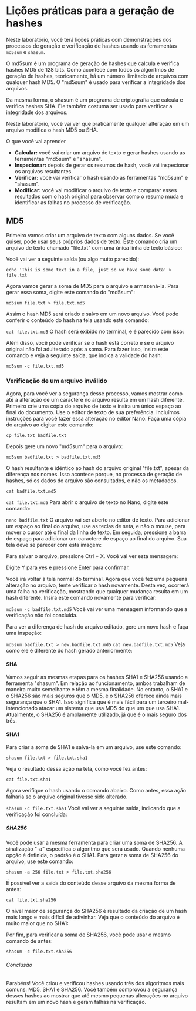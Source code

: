# Lições práticas para a geração de hashes

Neste laboratório, você terá lições práticas com demonstrações dos processos de geração e verificação de hashes usando as ferramentas `md5sum` e `shasum`.

O md5sum é um programa de geração de hashes que calcula e verifica hashes MD5 de 128 bits. Como acontece com todos os algoritmos de geração de hashes, teoricamente, há um número ilimitado de arquivos com qualquer hash MD5. O "md5sum" é usado para verificar a integridade dos arquivos.

Da mesma forma, o shasum é um programa de criptografia que calcula e verifica hashes SHA. Ele também costuma ser usado para verificar a integridade dos arquivos.

Neste laboratório, você vai ver que praticamente qualquer alteração em um arquivo modifica o hash MD5 ou SHA.

O que você vai aprender

- **Calcular:** você vai criar um arquivo de texto e gerar hashes usando as ferramentas "md5sum" e "shasum".
- **Inspecionar:** depois de gerar os resumos de hash, você vai inspecionar os arquivos resultantes.
- **Verificar:** você vai verificar o hash usando as ferramentas "md5sum" e "shasum".
- **Modificar:** você vai modificar o arquivo de texto e comparar esses resultados com o hash original para observar como o resumo muda e identificar as falhas no processo de verificação.

## MD5

Primeiro vamos criar um arquivo de texto com alguns dados. Se você quiser, pode usar seus próprios dados de texto. Este comando cria um arquivo de texto chamado "file.txt" com uma única linha de texto básico:

Você vai ver a seguinte saída (ou algo muito parecido):

`echo 'This is some text in a file, just so we have some data' > file.txt`

Agora vamos gerar a soma de MD5 para o arquivo e armazená-la. Para gerar essa soma, digite este comando do "md5sum":

`md5sum file.txt > file.txt.md5`

Assim o hash MD5 será criado e salvo em um novo arquivo. Você pode conferir o conteúdo do hash na tela usando este comando:

`cat file.txt.md5`
O hash será exibido no terminal, e é parecido com isso:
<!--
c7a8ef893898f9a6b380eb4ec1e87113  file.txt
-->
Além disso, você pode verificar se o hash está correto e se o arquivo original não foi adulterado após a soma. Para fazer isso, insira este comando e veja a seguinte saída, que indica a validade do hash:

`md5sum -c file.txt.md5`
<!--
file.txt: OK
-->

### Verificação de um arquivo inválido

Agora, para você ver a segurança desse processo, vamos mostrar como até a alteração de um caractere no arquivo resulta em um hash diferente. Primeiro crie uma cópia do arquivo de texto e insira um único espaço ao final do documento. Use o editor de texto de sua preferência. Incluímos instruções para você fazer essa alteração no editor Nano. Faça uma cópia do arquivo ao digitar este comando:

`cp file.txt badfile.txt`

Depois gere um novo "md5sum" para o arquivo:

`md5sum badfile.txt > badfile.txt.md5`

O hash resultante é idêntico ao hash do arquivo original "file.txt", apesar da diferença nos nomes. Isso acontece porque, no processo de geração de hashes, só os dados do arquivo são consultados, e não os metadados.

`cat badfile.txt.md5`

`cat file.txt.md5`
Para abrir o arquivo de texto no Nano, digite este comando:

`nano badfile.txt`
O arquivo vai ser aberto no editor de texto. Para adicionar um espaço ao final do arquivo, use as teclas de seta, e não o mouse, para mover o cursor até o final da linha de texto. Em seguida, pressione a barra de espaço para adicionar um caractere de espaço ao final do arquivo. Sua tela deve se parecer com esta imagem:

<!--
This is some text in a file, just so we have some data 
<br>
<br>
<br>
<br>
<br>
<br>
^G Get Help  ^O Write Out  ^W Where Is  ^K Cut Text  ^J Justify  ^C Cur Pos
^X Exit  ^R Read File  ^\ Replace  ^U Uncut Text  ^T To Spell  ^_ Go To Line
-->
Para salvar o arquivo, pressione Ctrl + X. Você vai ver esta mensagem:
<!--
This is some text in a file, just so we have some data 
<br>
<br>
<br>
<br>
<br>
<br>
Save modified buffer?  (Answering "No" will DISCARD changes.)                                   
 Y Yes
 N No           ^C Cancel
-->
Digite Y para yes e pressione Enter para confirmar.

Você irá voltar à tela normal do terminal. Agora que você fez uma pequena alteração no arquivo, tente verificar o hash novamente. Desta vez, ocorrerá uma falha na verificação, mostrando que qualquer mudança resulta em um hash diferente. Insira este comando novamente para verificar:

`md5sum -c badfile.txt.md5`
Você vai ver uma mensagem informando que a verificação não foi concluída.
<!--
badfile.txt: FAILED
md5sum: WARNING: 1 computed checksum did NOT match
-->
Para ver a diferença de hash do arquivo editado, gere um novo hash e faça uma inspeção:

`md5sum badfile.txt > new.badfile.txt.md5`
`cat new.badfile.txt.md5`
Veja como ele é diferente do hash gerado anteriormente:

<!--
dcd879fd2c162dbfe9a186a67902e7ce  badfile.txt

Para referência, este é o conteúdo da soma original:

c7a8ef893898f9a6b380eb4ec1e87113  file.txt
-->

#### SHA

Vamos seguir as mesmas etapas para os hashes SHA1 e SHA256 usando a ferramenta "shasum". Em relação ao funcionamento, ambos trabalham de maneira muito semelhante e têm a mesma finalidade. No entanto, o SHA1 e o SHA256 são mais seguros que o MD5, e o SHA256 oferece ainda mais segurança que o SHA1. Isso significa que é mais fácil para um terceiro mal-intencionado atacar um sistema que usa MD5 do que um que usa SHA1. Atualmente, o SHA256 é amplamente utilizado, já que é o mais seguro dos três.

#### SHA1

Para criar a soma de SHA1 e salvá-la em um arquivo, use este comando:

`shasum file.txt > file.txt.sha1`

Veja o resultado dessa ação na tela, como você fez antes:

`cat file.txt.sha1`
<!--
65639a89992784291d769e05338085d1739645c6  file.txt
-->

Agora verifique o hash usando o comando abaixo. Como antes, essa ação falharia se o arquivo original tivesse sido alterado.

`shasum -c file.txt.sha1`
Você vai ver a seguinte saída, indicando que a verificação foi concluída:

<!--
file.txt: OK
-->

##### SHA256

Você pode usar a mesma ferramenta para criar uma soma de SHA256. A sinalização "-a" especifica o algoritmo que será usado. Quando nenhuma opção é definida, o padrão é o SHA1. Para gerar a soma de SHA256 do arquivo, use este comando:

`shasum -a 256 file.txt > file.txt.sha256`

É possível ver a saída do conteúdo desse arquivo da mesma forma de antes:

`cat file.txt.sha256`

O nível maior de segurança do SHA256 é resultado da criação de um hash mais longo e mais difícil de adivinhar. Veja que o conteúdo do arquivo é muito maior que no SHA1:

<!--
7a54af37c15a82e157c8368324e7234d22778ce845219cd16172895a608030ff  file.txt
-->

Por fim, para verificar a soma de SHA256, você pode usar o mesmo comando de antes:

`shasum -c file.txt.sha256`

###### Conclusão

Parabéns! Você criou e verificou hashes usando três dos algoritmos mais comuns: MD5, SHA1 e SHA256. Você também comprovou a segurança desses hashes ao mostrar que até mesmo pequenas alterações no arquivo resultam em um novo hash e geram falhas na verificação.

